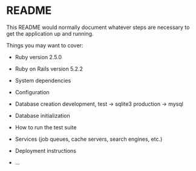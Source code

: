# README

This README would normally document whatever steps are necessary to get the
application up and running.

Things you may want to cover:

* Ruby version
2.5.0

* Ruby on Rails version
5.2.2

* System dependencies

* Configuration

* Database creation
development, test -> sqlite3
production -> mysql

* Database initialization

* How to run the test suite

* Services (job queues, cache servers, search engines, etc.)

* Deployment instructions

* ...

